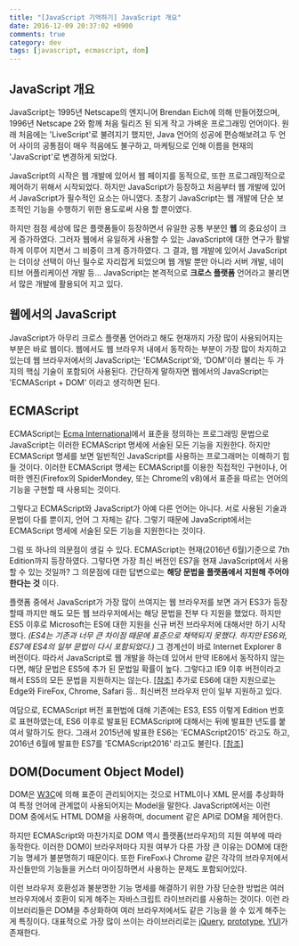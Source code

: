 ```yaml
---
title: "[JavaScript 기억하기] JavaScript 개요"
date: 2016-12-09 20:37:02 +0900
comments: true
category: dev
tags: [javascript, ecmascript, dom]
---
```


## JavaScript 개요

JavaScript는 1995년 Netscape의 엔지니어 Brendan Eich에 의해 만들어졌으며,
1996년 Netscape 2와 함께 처음 릴리즈 된 되게 작고 가벼운 프로그래밍 언어이다.
원래 처음에는 'LiveScript'로 불려지기 했지만, Java 언어의 성공에 편승해보려고
두 언어 사이의 공통점이 매우 적음에도 불구하고, 마케팅으로 인해 이름을 현재의 'JavaScript'로 변경하게 되었다.

JavaScript의 시작은 웹 개발에 있어서 웹 페이지를 동적으로, 또한 프로그래밍적으로 제어하기 위해서 시작되었다.
하지만 JavaScript가 등장하고 처음부터 웹 개발에 있어서 JavaScript가 필수적인 요소는 아니였다.
초창기 JavaScript는 웹 개발에 단순 보조적인 기능을 수행하기 위한 용도로써 사용 할 뿐이였다.

하지만 점점 세상에 많은 플랫폼들이 등장하면서 유일한 공통 부분인 **웹** 의 중요성이 크게 증가하였다.
그러자 웹에서 유일하게 사용할 수 있는 JavaScript에 대한 연구가 활발하게 이루어 지면서 그 비중이 크게 증가하였다.
그 결과, 웹 개발에 있어서 JavaScript는 더이상 선택이 아닌 필수로 자리잡게 되었으며
웹 개발 뿐만 아니라 서버 개발, 네이티브 어플리케이션 개발 등...
JavaScript는 본격적으로 **크로스 플랫폼** 언어라고 불리면서 많은 개발에 활용되어 지고 있다.

## 웹에서의 JavaScript

JavaScript가 아무리 크로스 플랫폼 언어라고 해도 현재까지 가장 많이 사용되어지는 부분은 바로 웹이다.
웹에서도 웹 브라우저 내에서 동작하는 부분이 가장 많이 차지하고 있는데
웹 브라우저에서의 JavaScript는 'ECMAScript'와, 'DOM'이라 불리는 두 가지의 핵심 기술이 포함되어 사용된다.
간단하게 말하자면 웹에서의 JavaScript는 'ECMAScript + DOM' 이라고 생각하면 된다.

## ECMAScript

ECMAScript는 [Ecma International](http://www.ecma-international.org)에서 표준을 정의하는 프로그래밍 문법으로
JavaScript는 이러한 ECMAScript 명세에 서술된 모든 기능을 지원한다.
하지만 ECMAScript 명세를 보면 일반적인 JavaScript를 사용하는 프로그래머는 이해하기 힘들 것이다.
이러한 ECMAScript 명세는 ECMAScript를 이용한 직접적인 구현이나,
어떠한 엔진(Firefox의 SpiderMondey, 또는 Chrome의 v8)에서 표준을 따르는 언어의 기능을 구현할 때 사용되는 것이다.

그렇다고 ECMAScript와 JavaScript가 아예 다른 언어는 아니다.
서로 사용된 기술과 문법이 다를 뿐이지, 언어 그 자체는 같다.
그렇기 때문에 JavaScript에서는 ECMAScript 명세에 서술된 모든 기능을 지원한다는 것이다.

그럼 또 하나의 의문점이 생길 수 있다.
ECMAScript는 현재(2016년 6월)기준으로 7th Edition까지 등장하였다.
그렇다면 가장 최신 버전인 ES7을 현재 JavaScript에서 사용할 수 있는 것일까?
그 의문점에 대한 답변으로는 **해당 문법을 플랫폼에서 지원해 주어야 한다는 것** 이다.

플랫폼 중에서 JavaScript가 가장 많이 쓰여지는 웹 브라우저를 보면
과거 ES3가 등장할때 까지만 해도 모든 웹 브라우저에서는 해당 문법을 전부 다 지원을 했었다.
하지만 ES5 이후로 Microsoft는 ES에 대한 지원을 신규 버전 브라우저에 대해서만 하기 시작했다.
*(ES4는 기존과 너무 큰 차이점 때문에 표준으로 채택되지 못했다. 하지만 ES6와, ES7에 ES4의 일부 문법이 다시 포함되었다.)*
그 경계선이 바로 Internet Explorer 8 버전이다.
따라서 JavaScript로 웹 개발을 하는데 있어서 만약 IE8에서 동작하지 않는다면, 해당 문법은 ES5에 추가 된 문법일 확률이 높다.
그렇다고 IE9 이후 버전이라고 해서 ES5의 모든 문법을 지원하지는 않는다. [[참조]](http://kangax.github.io/compat-table/es5/)
추가로 ES6에 대한 지원으로는 Edge와 FireFox, Chrome, Safari 등.. 최신버전 브라우저 만이 일부 지원하고 있다.

여담으로, ECMAScript 버전 표현법에 대해 기존에는 ES3, ES5 이렇게 Edition 번호로 표현하였는데,
ES6 이후로 발표된 ECMAScript에 대해서는 뒤에 발표한 년도를 붙여서 말하기도 한다.
그래서 2015년에 발표한 ES6는 'ECMAScript2015' 라고도 하고,
2016년 6월에 발표한 ES7를 'ECMAScript2016' 라고도 불린다. [[참조]](https://en.wikipedia.org/wiki/ECMAScript#ECMAScript_Harmony)

## DOM(Document Object Model)

DOM은 [W3C](https://ko.wikipedia.org/wiki/W3C)에 의해 표준이 관리되어지는 것으로
HTML이나 XML 문서를 추상화하여 특정 언어에 관계없이 사용되어지는 Model을 말한다.
JavaScript에서는 이런 DOM 중에서도 HTML DOM을 사용하며, document 같은 API로 DOM을 제어한다.

하지만 ECMAScript와 마찬가지로 DOM 역시 플랫폼(브라우저)의 지원 여부에 따라 동작한다.
이러한 DOM이 브라우저마다 지원 여부가 다른 가장 큰 이유는 DOM에 대한 기능 명세가 불분명하기 때문이다.
또한 FireFox나 Chrome 같은 각각의 브라우저에서 자신들만의 기능들을 커스터 마이징하면서 사용하는 문제도 포함되어있다.

이런 브라우저 호환성과 불분명한 기능 명세를 해결하기 위한 가장 단순한 방법은
여러 브라우저에서 호환이 되게 해주는 자바스크립트 라이브러리를 사용하는 것이다.
이런 라이브러리들은 DOM을 추상화하여 여러 브라우저에서도 같은 기능을 쓸 수 있게 해주는게 특징이다.
대표적으로 가장 많이 쓰이는 라이브러리로는 [jQuery](http://jquery.com/), [prototype](http://prototypejs.org/), [YUI](http://yuilibrary.com/)가 존재한다.
